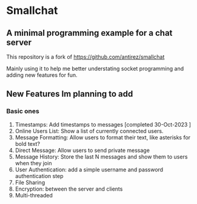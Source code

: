 # Smallchat

## A minimal programming example for a chat server

This repository is a fork of https://github.com/antirez/smallchat

Mainly using it to help me better understating socket programming and adding new features for fun.

## New Features Im planning to add

### Basic ones

1. Timestamps: Add timestamps to messages [completed 30-Oct-2023 ]
2. Online Users List: Show a list of currently connected users.
3. Message Formatting: Allow users to format their text, like asterisks for bold text?
4. Direct Message: Allow users to send private message
5. Message History: Store the last N messages and show them to users when they join
6. User Authentication: add a simple username and password authentication step
7. File Sharing
8. Encryption: between the server and clients
9. Multi-threaded
